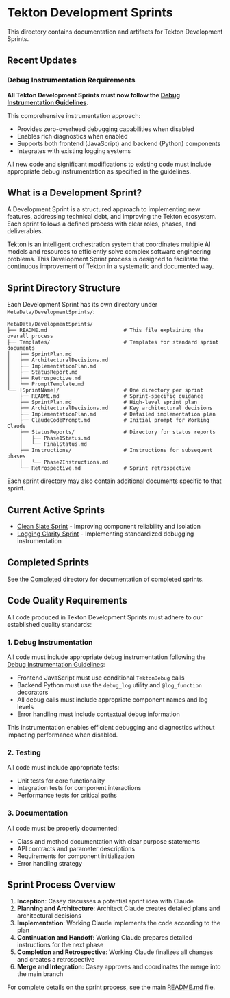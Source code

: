 # Tekton Development Sprints

This directory contains documentation and artifacts for Tekton Development Sprints.

## Recent Updates

### Debug Instrumentation Requirements

**All Tekton Development Sprints must now follow the [Debug Instrumentation Guidelines](/MetaData/TektonDocumentation/DeveloperGuides/Debugging/DebuggingInstrumentation.md).**

This comprehensive instrumentation approach:
- Provides zero-overhead debugging capabilities when disabled
- Enables rich diagnostics when enabled
- Supports both frontend (JavaScript) and backend (Python) components
- Integrates with existing logging systems

All new code and significant modifications to existing code must include appropriate debug instrumentation as specified in the guidelines.

## What is a Development Sprint?

A Development Sprint is a structured approach to implementing new features, addressing technical debt, and improving the Tekton ecosystem. Each sprint follows a defined process with clear roles, phases, and deliverables.

Tekton is an intelligent orchestration system that coordinates multiple AI models and resources to efficiently solve complex software engineering problems. This Development Sprint process is designed to facilitate the continuous improvement of Tekton in a systematic and documented way.

## Sprint Directory Structure

Each Development Sprint has its own directory under `MetaData/DevelopmentSprints/`:

```
MetaData/DevelopmentSprints/
├── README.md                         # This file explaining the overall process
├── Templates/                        # Templates for standard sprint documents
│   ├── SprintPlan.md
│   ├── ArchitecturalDecisions.md
│   ├── ImplementationPlan.md
│   ├── StatusReport.md
│   ├── Retrospective.md
│   └── PromptTemplate.md
└── [SprintName]/                     # One directory per sprint
    ├── README.md                     # Sprint-specific guidance
    ├── SprintPlan.md                 # High-level sprint plan
    ├── ArchitecturalDecisions.md     # Key architectural decisions
    ├── ImplementationPlan.md         # Detailed implementation plan
    ├── ClaudeCodePrompt.md           # Initial prompt for Working Claude
    ├── StatusReports/                # Directory for status reports
    │   ├── Phase1Status.md
    │   └── FinalStatus.md
    ├── Instructions/                 # Instructions for subsequent phases
    │   └── Phase2Instructions.md
    └── Retrospective.md              # Sprint retrospective
```

Each sprint directory may also contain additional documents specific to that sprint.

## Current Active Sprints

- [Clean Slate Sprint](/MetaData/DevelopmentSprints/Clean_Slate_Sprint/) - Improving component reliability and isolation
- [Logging Clarity Sprint](/MetaData/DevelopmentSprints/Logging_Clarity_Sprint/) - Implementing standardized debugging instrumentation

## Completed Sprints

See the [Completed](/MetaData/DevelopmentSprints/Completed/) directory for documentation of completed sprints.

## Code Quality Requirements

All code produced in Tekton Development Sprints must adhere to our established quality standards:

### 1. Debug Instrumentation

All code must include appropriate debug instrumentation following the [Debug Instrumentation Guidelines](/MetaData/TektonDocumentation/DeveloperGuides/Debugging/DebuggingInstrumentation.md):

- Frontend JavaScript must use conditional `TektonDebug` calls
- Backend Python must use the `debug_log` utility and `@log_function` decorators
- All debug calls must include appropriate component names and log levels
- Error handling must include contextual debug information

This instrumentation enables efficient debugging and diagnostics without impacting performance when disabled.

### 2. Testing

All code must include appropriate tests:

- Unit tests for core functionality
- Integration tests for component interactions
- Performance tests for critical paths

### 3. Documentation

All code must be properly documented:

- Class and method documentation with clear purpose statements
- API contracts and parameter descriptions
- Requirements for component initialization
- Error handling strategy

## Sprint Process Overview

1. **Inception**: Casey discusses a potential sprint idea with Claude
2. **Planning and Architecture**: Architect Claude creates detailed plans and architectural decisions
3. **Implementation**: Working Claude implements the code according to the plan
4. **Continuation and Handoff**: Working Claude prepares detailed instructions for the next phase
5. **Completion and Retrospective**: Working Claude finalizes all changes and creates a retrospective
6. **Merge and Integration**: Casey approves and coordinates the merge into the main branch

For complete details on the sprint process, see the main [README.md](/MetaData/DevelopmentSprints/README.md) file.